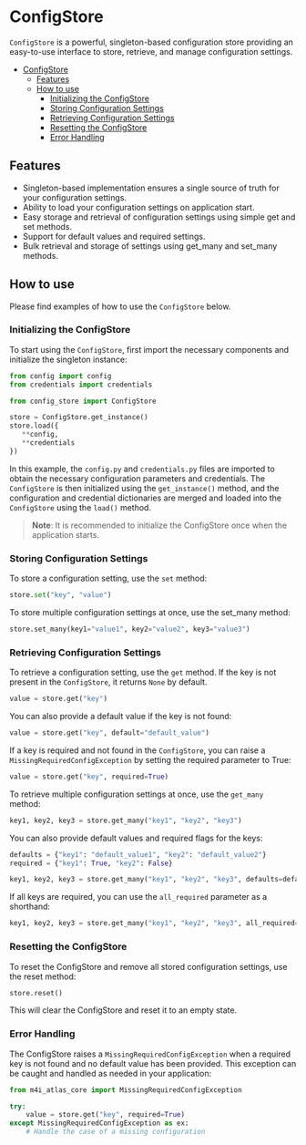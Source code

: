 # ConfigStore

`ConfigStore` is a powerful, singleton-based configuration store providing an easy-to-use interface to store, retrieve, and manage configuration settings.

- [ConfigStore](#configstore)
  - [Features](#features)
  - [How to use](#how-to-use)
    - [Initializing the ConfigStore](#initializing-the-configstore)
    - [Storing Configuration Settings](#storing-configuration-settings)
    - [Retrieving Configuration Settings](#retrieving-configuration-settings)
    - [Resetting the ConfigStore](#resetting-the-configstore)
    - [Error Handling](#error-handling)

## Features

- Singleton-based implementation ensures a single source of truth for your configuration settings.
- Ability to load your configuration settings on application start.
- Easy storage and retrieval of configuration settings using simple get and set methods.
- Support for default values and required settings.
- Bulk retrieval and storage of settings using get_many and set_many methods.

## How to use

Please find examples of how to use the `ConfigStore` below.

### Initializing the ConfigStore

To start using the `ConfigStore`, first import the necessary components and initialize the singleton instance:

```python
from config import config
from credentials import credentials

from config_store import ConfigStore

store = ConfigStore.get_instance()
store.load({
   **config,
   **credentials
})
```

In this example, the `config.py` and `credentials.py` files are imported to obtain the necessary configuration parameters and credentials. The `ConfigStore` is then initialized using the `get_instance()` method, and the configuration and credential dictionaries are merged and loaded into the `ConfigStore` using the `load()` method.

> **Note**: It is recommended to initialize the ConfigStore once when the application starts.

### Storing Configuration Settings

To store a configuration setting, use the `set` method:

```python
store.set("key", "value")
```

To store multiple configuration settings at once, use the set_many method:

```python
store.set_many(key1="value1", key2="value2", key3="value3")
```

### Retrieving Configuration Settings

To retrieve a configuration setting, use the `get` method. If the key is not present in the `ConfigStore`, it returns `None` by default.

```python
value = store.get("key")
```

You can also provide a default value if the key is not found:

```python
value = store.get("key", default="default_value")
```

If a key is required and not found in the `ConfigStore`, you can raise a `MissingRequiredConfigException` by setting the required parameter to True:

```python
value = store.get("key", required=True)
```

To retrieve multiple configuration settings at once, use the `get_many` method:

```python
key1, key2, key3 = store.get_many("key1", "key2", "key3")
```

You can also provide default values and required flags for the keys:

```python
defaults = {"key1": "default_value1", "key2": "default_value2"}
required = {"key1": True, "key2": False}

key1, key2, key3 = store.get_many("key1", "key2", "key3", defaults=defaults, required=required)
```

If all keys are required, you can use the `all_required` parameter as a shorthand:

```python
key1, key2, key3 = store.get_many("key1", "key2", "key3", all_required=True)
```

### Resetting the ConfigStore

To reset the ConfigStore and remove all stored configuration settings, use the reset method:

```python
store.reset()
```

This will clear the ConfigStore and reset it to an empty state.

### Error Handling

The ConfigStore raises a `MissingRequiredConfigException` when a required key is not found and no default value has been provided. This exception can be caught and handled as needed in your application:

```python
from m4i_atlas_core import MissingRequiredConfigException

try:
    value = store.get("key", required=True)
except MissingRequiredConfigException as ex:
    # Handle the case of a missing configuration
```
